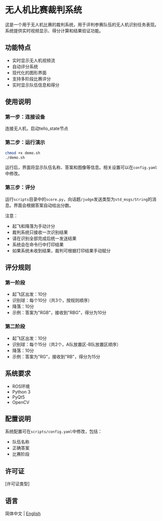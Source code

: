 # 无人机比赛裁判系统

这是一个用于无人机比赛的裁判系统，用于评判参赛队伍的无人机识别任务表现。系统提供实时视频显示、得分计算和结果验证功能。

## 功能特点

- 实时显示无人机视频流
- 自动评分系统
- 现代化的图形界面
- 支持多阶段比赛评分
- 实时显示队伍信息和得分

## 使用说明

### 第一步：连接设备
连接无人机，启动tello_state节点

### 第二步：运行演示
```bash
chmod +x demo.sh
./demo.sh
```
运行后，界面将显示队伍名称、答案和图像等信息。相关设置可以在`config.yaml`中修改。

### 第三步：评分
运行`scripts`目录中的`score.py`，向话题`/judge`发送类型为`std_msgs/String`的消息。界面会根据答案自动给出分数。

注意：
- 起飞和降落为手动计分
- 裁判系统只接收一次识别结果
- 请在识别全部完成后统一发送结果
- 系统会在命令行中打印结果
- 如果系统未收到结果，裁判可根据打印结果手动赋分

## 评分规则

### 第一阶段
- 起飞区出发：10分
- 识别球：每个10分（共3个，按规则顺序）
- 降落：10分
- 示例：答案为"RGB"，接收到"RBG"，得分为10分

### 第二阶段
- 起飞区出发：10分
- 识别球：每个15分（共2个，A队放置区-B队放置区顺序）
- 降落：10分
- 示例：答案为"RG"，接收到"RB"，得分为15分

## 系统要求

- ROS环境
- Python 3
- PyQt5
- OpenCV

## 配置说明

系统配置可在`scripts/config.yaml`中修改，包括：
- 队伍名称
- 正确答案
- 比赛阶段

## 许可证

[许可证类型]

## 语言

简体中文 | [English](README.md) 